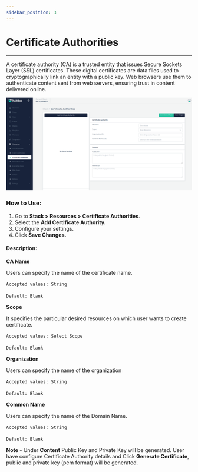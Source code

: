 ```yaml
---
sidebar_position: 3
---
```


# Certificate Authorities

---

A certificate authority (CA) is a trusted entity that issues Secure Sockets Layer (SSL) certificates. These digital certificates are data files used to cryptographically link an entity with a public key. Web browsers use them to authenticate content sent from web servers, ensuring trust in content delivered online.

![certificate_auth](/img/platform/v7/docs/certificate_auth.png)

### How to Use:

1. Go to **Stack > Resources  > Certificate Authorities**.
2. Select the **Add Certificate Authority.**
3. Configure your settings. 
4. Click **Save Changes.**

#### Description:

**CA Name**

Users can specify the name of the certificate name.

    Accepted values: String

    Default: Blank 

**Scope**

It specifies the particular desired resources on which user wants to create certificate. 

    Accepted values: Select Scope

    Default: Blank 

**Organization**

Users can specify the name of the organization 

    Accepted values: String

    Default: Blank 

**Common Name**

Users can specify the name of the Domain Name. 

    Accepted values: String

    Default: Blank 

**Note** - Under **Content** Public Key and Private Key will be generated. User have configure Certificate Authority details and Click **Generate Certificate**, public and private key (pem format) will be generated.